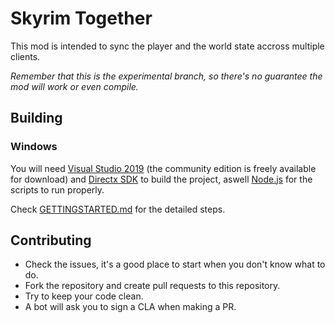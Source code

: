 # Skyrim Together

This mod is intended to sync the player and the world state accross multiple clients.

*Remember that this is the experimental branch, so there's no guarantee the mod will work or even compile.*

## Building

### Windows

You will need [Visual Studio 2019](https://www.visualstudio.com/downloads/) (the community edition is freely available for download) and [Directx SDK](https://www.microsoft.com/en-us/download/details.aspx?id=6812) to build the project, aswell [Node.js](https://nodejs.org/en/) for the scripts to run properly.

Check [GETTINGSTARTED.md](https://github.com/tiltedphoques/TiltedOnline/blob/master/GETTINGSTARTED.md) for the detailed steps.

## Contributing

- Check the issues, it's a good place to start when you don't know what to do.
- Fork the repository and create pull requests to this repository.
- Try to keep your code clean.
- A bot will ask you to sign a CLA when making a PR.

